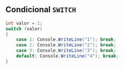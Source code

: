 ## Condicional `SWITCH`

```c#
int valor = 1;
switch (valor)
{
	case 1: Console.WriteLine("1"); break;
	case 2: Console.WriteLine("2"); break;
	case 3: Console.WriteLine("3"); break;
	default: Console.WriteLine("4"); break;
}
```
